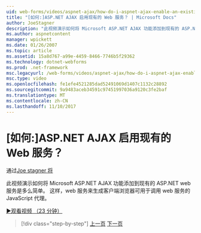 ```yaml
---
uid: web-forms/videos/aspnet-ajax/how-do-i-aspnet-ajax-enable-an-existing-web-service
title: "[如何:]ASP.NET AJAX 启用现有的 Web 服务？ | Microsoft Docs"
author: JoeStagner
description: "此视频演示如何将 Microsoft ASP.NET AJAX 功能添加到现有的 ASP.NET web 服务是多么简单。 这使生成的 web 服务..."
ms.author: aspnetcontent
manager: wpickett
ms.date: 01/26/2007
ms.topic: article
ms.assetid: 15a8d767-a99e-4459-8466-7746b5f29362
ms.technology: dotnet-webforms
ms.prod: .net-framework
msc.legacyurl: /web-forms/videos/aspnet-ajax/how-do-i-aspnet-ajax-enable-an-existing-web-service
msc.type: video
ms.openlocfilehash: fe1efe4521285dad52491069d1407c1132c28892
ms.sourcegitcommit: 9a9483aceb34591c97451997036a9120c3fe2baf
ms.translationtype: MT
ms.contentlocale: zh-CN
ms.lasthandoff: 11/10/2017
---
```

<a name="how-do-i-aspnet-ajax-enable-an-existing-web-service"></a>[如何:]ASP.NET AJAX 启用现有的 Web 服务？
====================
通过[Joe stagner 将](https://github.com/JoeStagner)

此视频演示如何将 Microsoft ASP.NET AJAX 功能添加到现有的 ASP.NET web 服务是多么简单。 这样，web 服务来生成客户端浏览器可用于调用 web 服务的 JavaScript 代理。

[&#9654;观看视频 （23 分钟）](https://channel9.msdn.com/Blogs/ASP-NET-Site-Videos/how-do-i-aspnet-ajax-enable-an-existing-web-service)

>[!div class="step-by-step"]
[上一页](how-do-i-add-aspnet-ajax-features-to-an-existing-web-application.md)
[下一页](how-do-i-use-the-aspnet-ajax-client-library-controls.md)

